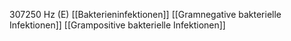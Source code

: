 307250 Hz (E)
[[Bakterieninfektionen]]
[[Gramnegative bakterielle Infektionen]]
[[Grampositive bakterielle Infektionen]]